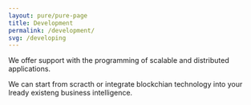 ```yaml
---
layout: pure/pure-page
title: Development
permalink: /development/
svg: /developing
---
```


We offer support with the programming of scalable and distributed applications. 

We can start from scracth or integrate blockchian technology into your lready existeng business intelligence.
